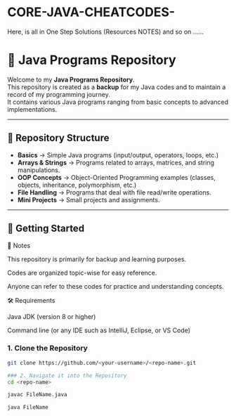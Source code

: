 # CORE-JAVA-CHEATCODES-
Here, is all in One Step Solutions (Resources NOTES) and so on ......

# 📘 Java Programs Repository

Welcome to my **Java Programs Repository**.  
This repository is created as a **backup** for my Java codes and to maintain a record of my programming journey.  
It contains various Java programs ranging from basic concepts to advanced implementations.

---

## 📂 Repository Structure
- **Basics** → Simple Java programs (input/output, operators, loops, etc.)
- **Arrays & Strings** → Programs related to arrays, matrices, and string manipulations.
- **OOP Concepts** → Object-Oriented Programming examples (classes, objects, inheritance, polymorphism, etc.)
- **File Handling** → Programs that deal with file read/write operations.
- **Mini Projects** → Small projects and assignments.

---

## 🚀 Getting Started

📌 Notes

This repository is primarily for backup and learning purposes.

Codes are organized topic-wise for easy reference.

Anyone can refer to these codes for practice and understanding concepts.


🛠 Requirements

Java JDK (version 8 or higher)

Command line (or any IDE such as IntelliJ, Eclipse, or VS Code)

### 1. Clone the Repository
```bash
git clone https://github.com/<your-username>/<repo-name>.git

### 2. Navigate it into the Repository
cd <repo-name>

javac FileName.java

java FileName
